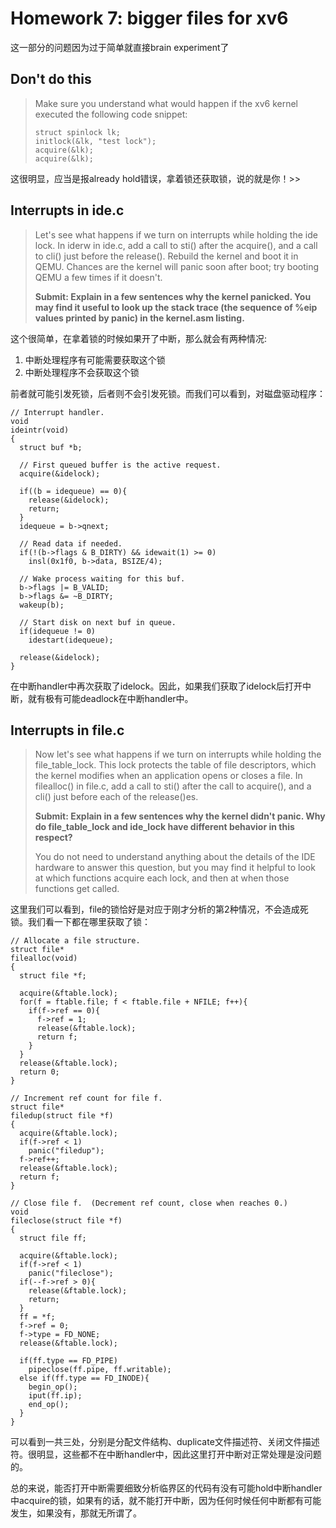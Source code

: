 # Homework 7: bigger files for xv6
这一部分的问题因为过于简单就直接brain experiment了

Don't do this
---
> Make sure you understand what would happen if the xv6 kernel executed the following code snippet:
>
>  ```
> struct spinlock lk;
>  initlock(&lk, "test lock");
>  acquire(&lk);
>  acquire(&lk);
这很明显，应当是报already hold错误，拿着锁还获取锁，说的就是你！>>

Interrupts in ide.c
---
> Let's see what happens if we turn on interrupts while holding the ide lock. In iderw in ide.c, add a call to sti() after the acquire(), and a call to cli() just before the release(). Rebuild the kernel and boot it in QEMU. Chances are the kernel will panic soon after boot; try booting QEMU a few times if it doesn't.
> 
> **Submit: Explain in a few sentences why the kernel panicked. You may find it useful to look up the stack trace (the sequence of %eip values printed by panic) in the kernel.asm listing.**

这个很简单，在拿着锁的时候如果开了中断，那么就会有两种情况:
1. 中断处理程序有可能需要获取这个锁
2. 中断处理程序不会获取这个锁

前者就可能引发死锁，后者则不会引发死锁。而我们可以看到，对磁盘驱动程序：
```
// Interrupt handler.
void
ideintr(void)
{
  struct buf *b;

  // First queued buffer is the active request.
  acquire(&idelock);

  if((b = idequeue) == 0){
    release(&idelock);
    return;
  }
  idequeue = b->qnext;

  // Read data if needed.
  if(!(b->flags & B_DIRTY) && idewait(1) >= 0)
    insl(0x1f0, b->data, BSIZE/4);

  // Wake process waiting for this buf.
  b->flags |= B_VALID;
  b->flags &= ~B_DIRTY;
  wakeup(b);

  // Start disk on next buf in queue.
  if(idequeue != 0)
    idestart(idequeue);

  release(&idelock);
}
```
在中断handler中再次获取了idelock。因此，如果我们获取了idelock后打开中断，就有极有可能deadlock在中断handler中。

Interrupts in file.c
---
> Now let's see what happens if we turn on interrupts while holding the file_table_lock. This lock protects the table of file descriptors, which the kernel modifies when an application opens or closes a file. In filealloc() in file.c, add a call to sti() after the call to acquire(), and a cli() just before each of the release()es.
> 
> **Submit: Explain in a few sentences why the kernel didn't panic. Why do file_table_lock and ide_lock have different behavior in this respect?**
>
> You do not need to understand anything about the details of the IDE hardware to answer this question, but you may find it helpful to look at which functions acquire each lock, and then at when those functions get called.

这里我们可以看到，file的锁恰好是对应于刚才分析的第2种情况，不会造成死锁。我们看一下都在哪里获取了锁：
```
// Allocate a file structure.
struct file*
filealloc(void)
{
  struct file *f;

  acquire(&ftable.lock);
  for(f = ftable.file; f < ftable.file + NFILE; f++){
    if(f->ref == 0){
      f->ref = 1;
      release(&ftable.lock);
      return f;
    }
  }
  release(&ftable.lock);
  return 0;
}

// Increment ref count for file f.
struct file*
filedup(struct file *f)
{
  acquire(&ftable.lock);
  if(f->ref < 1)
    panic("filedup");
  f->ref++;
  release(&ftable.lock);
  return f;
}

// Close file f.  (Decrement ref count, close when reaches 0.)
void
fileclose(struct file *f)
{
  struct file ff;

  acquire(&ftable.lock);
  if(f->ref < 1)
    panic("fileclose");
  if(--f->ref > 0){
    release(&ftable.lock);
    return;
  }
  ff = *f;
  f->ref = 0;
  f->type = FD_NONE;
  release(&ftable.lock);

  if(ff.type == FD_PIPE)
    pipeclose(ff.pipe, ff.writable);
  else if(ff.type == FD_INODE){
    begin_op();
    iput(ff.ip);
    end_op();
  }
}
```
可以看到一共三处，分别是分配文件结构、duplicate文件描述符、关闭文件描述符。很明显，这些都不在中断handler中，因此这里打开中断对正常处理是没问题的。

总的来说，能否打开中断需要细致分析临界区的代码有没有可能hold中断handler中acquire的锁，如果有的话，就不能打开中断，因为任何时候任何中断都有可能发生，如果没有，那就无所谓了。

